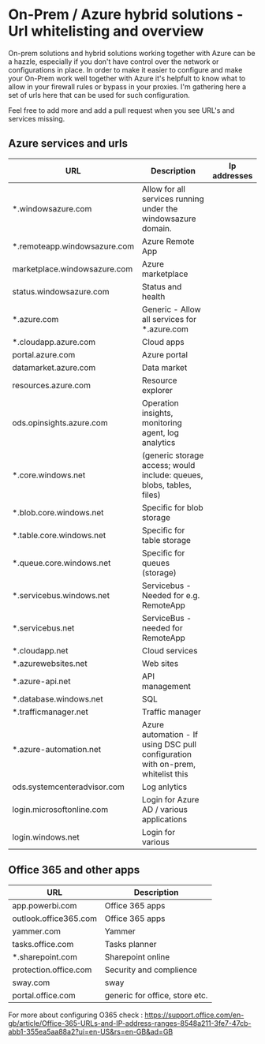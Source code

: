 # On-Prem / Azure hybrid solutions - Url whitelisting and overview

On-prem solutions and hybrid solutions working together with Azure can be a hazzle, especially if you don't have control over the network or configurations in place. 
In order to make it easier to configure and make your On-Prem work well together with Azure it's helpfult to know what to allow in your firewall rules or bypass in your proxies. I'm gathering here a set of urls here that can be used for such configuration. 

Feel free to add more and add a pull request when you see URL's and services missing.

## Azure services and urls

URL    | Description | Ip addresses
--------|-------------|------------------
*.windowsazure.com  |   Allow for all services running under the windowsazure domain. |
*.remoteapp.windowsazure.com | Azure Remote App |
marketplace.windowsazure.com | Azure marketplace |
status.windowsazure.com | Status and health  |
*.azure.com | Generic - Allow all services for *.azure.com |
*.cloudapp.azure.com    | Cloud apps |
portal.azure.com  | Azure portal |
datamarket.azure.com | Data market |
resources.azure.com | Resource explorer |
ods.opinsights.azure.com | Operation insights, monitoring agent, log analytics |
*.core.windows.net | (generic storage access; would include: queues, blobs, tables, files) |
*.blob.core.windows.net | Specific for blob storage |
*.table.core.windows.net    | Specific for table storage |
*.queue.core.windows.net    | Specific for queues (storage) |
*.servicebus.windows.net    | Servicebus - Needed for e.g. RemoteApp |
*.servicebus.net    | ServiceBus - needed for RemoteApp |
*.cloudapp.net  | Cloud services |
*.azurewebsites.net | Web sites |
*.azure-api.net    | API management |
*.database.windows.net  | SQL  |
*.trafficmanager.net    | Traffic manager |
*.azure-automation.net  | Azure automation - If using DSC pull configuration with on-prem, whitelist this |
ods.systemcenteradvisor.com | Log anlytics | 
login.microsoftonline.com   | Login for Azure AD / various applications |
login.windows.net   | Login for various |


## Office 365 and other apps

URL    | Description
--------|------------
app.powerbi.com | Office 365 apps
outlook.office365.com | Office 365 apps
yammer.com  | Yammer
tasks.office.com    | Tasks planner
*.sharepoint.com    | Sharepoint online
protection.office.com   | Security and complience
sway.com    | sway
portal.office.com   | generic for office, store etc.


For more about configuring O365 check : https://support.office.com/en-gb/article/Office-365-URLs-and-IP-address-ranges-8548a211-3fe7-47cb-abb1-355ea5aa88a2?ui=en-US&rs=en-GB&ad=GB 